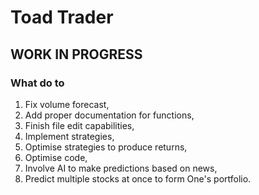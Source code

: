 # Toad Trader

## WORK IN PROGRESS

### What do to

1. Fix volume forecast,
2. Add proper documentation for functions,
3. Finish file edit capabilities,
4. Implement strategies,
5. Optimise strategies to produce returns,
6. Optimise code,
7. Involve AI to make predictions based on news,
8. Predict multiple stocks at once to form One's portfolio.